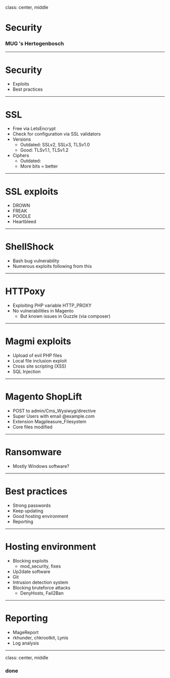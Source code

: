 class: center, middle
# Security
### MUG &prime;s Hertogenbosch

---
# Security
- Exploits
- Best practices

---
# SSL
- Free via LetsEncrypt
- Check for configuration via SSL validators
- Versions
    - Outdated: SSLv2, SSLv3, TLSv1.0
    - Good: TLSv1.1, TLSv1.2
- Ciphers
    - Outdated: 
    - More bits = better

---
# SSL exploits
- DROWN
- FREAK
- POODLE
- Heartbleed

---
# ShellShock
- Bash bug vulnerability
- Numerous exploits following from this

---
# HTTPoxy
- Exploiting PHP variable HTTP_PROXY
- No vulnerabilities in Magento
    - But known issues in Guzzle (via composer)

---
# Magmi exploits
- Upload of evil PHP files
- Local file inclusion exploit
- Cross site scripting (XSS)
- SQL Injection

---
# Magento ShopLift
- POST to admin/Cms_Wysiwyg/directive
- Super Users with email @example.com
- Extension Magpleasure_Filesystem
- Core files modified

---
# Ransomware
- Mostly Windows software?

---
# Best practices
- Strong passwords
- Keep updating
- Good hosting environment
- Reporting

---
# Hosting environment
- Blocking exploits
    - mod_security, fixes
- Up2date software
- Git
- Intrusion detection system
- Blocking bruteforce attacks
    - DenyHosts, Fail2Ban

---
# Reporting
- MageReport
- rkhunder, chkrootkit, Lynis
- Log analysis

---
class: center, middle
### done
